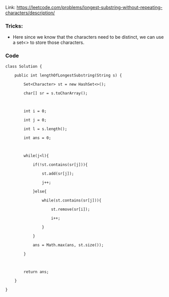 Link: https://leetcode.com/problems/longest-substring-without-repeating-characters/description/

### Tricks:
- Here since we know that the characters need to be distinct, we can use a set<> to store those characters.

### Code
```javb
class Solution {

    public int lengthOfLongestSubstring(String s) {

        Set<Character> st = new HashSet<>();

        char[] sr = s.toCharArray();

  

        int i = 0;

        int j = 0;

        int l = s.length();

        int ans = 0;

  

        while(j<l){

            if(!st.contains(sr[j])){

                st.add(sr[j]);

                j++;

            }else{

                while(st.contains(sr[j])){

                    st.remove(sr[i]);

                    i++;

                }

            }

            ans = Math.max(ans, st.size());

        }

  

        return ans;

    }

}
```